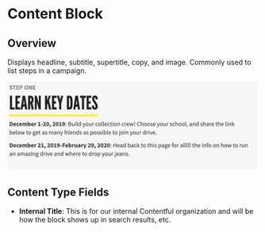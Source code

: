 # Content Block

## Overview

Displays headline, subtitle, supertitle, copy, and image. Commonly used to list steps in a campaign.

![Example Content Block](../../.gitbook/assets/content-block-example.png)

## Content Type Fields

- **Internal Title**: This is for our internal Contentful organization and will be how the block shows up in search results, etc.

